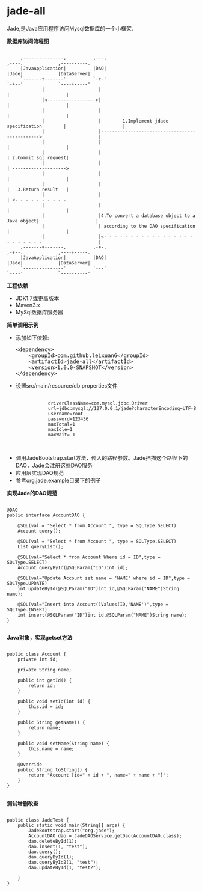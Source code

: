 # jade-all
Jade,是Java应用程序访问Mysql数据库的一个小框架.

**数据库访问流程图**
<pre><code>
     ,---------------.          ,---.                                           ,----.             ,----------.
     |JavaApplication|          |DAO|                                           |Jade|             |DataServer|
     `-------+-------'          `-+-'                                           `-+--'             `----+-----'
             |                    |                                               |                     |      
             |<------------------>|                                               |                     |      
             |                    |                                               |                     |      
             |                    |        1.Implement jdade specification        |                     |      
             |                    |----------------------------------------------->                     |      
             |                    |                                               |                     |      
             |                    |                                               | 2.Commit sql request|      
             |                    |                                               | -------------------->      
             |                    |                                               |                     |      
             |                    |                                               |   3.Return result   |      
             |                    |                                               | <- - - - - - - - - -       
             |                    |                                               |                     |      
             |                    |4.To convert a database object to a Java object|                     |      
             |                    | according to the DAO specification            |                     |      
             |                    |<- - - - - - - - - - - - - - - - - - - - - - - -                     |      
     ,-------+-------.          ,-+-.                                           ,-+--.             ,----+-----.
     |JavaApplication|          |DAO|                                           |Jade|             |DataServer|
     `---------------'          `---'                                           `----'             `----------'
</code></pre>
**工程依赖**
<ul>
<li>JDK1.7或更高版本</li>
<li>Maven3.x</li>
<li>MySql数据库服务器</li>
</ul>

**简单调用示例**
<ul>
	<li>添加如下依赖:
	<pre>&lt;<span class="pl-ent">dependency</span>&gt;
    &lt;<span class="pl-ent">groupId</span>&gt;com.github.leixuan6&lt;/<span class="pl-ent">groupId</span>&gt;
    &lt;<span class="pl-ent">artifactId</span>&gt;jade-all&lt;/<span class="pl-ent">artifactId</span>&gt;
    &lt;<span class="pl-ent">version</span>&gt;1.0.0-SNAPSHOT&lt;/<span class="pl-ent">version</span>&gt;
&lt;/<span class="pl-ent">dependency</span>&gt;</pre>
	</li>
	<li>设置src/main/resource/db.properties文件
		<pre>
			<code>
			driverClassName=com.mysql.jdbc.Driver
			url=jdbc:mysql://127.0.0.1/jade?characterEncoding=UTF-8
			username=root
			password=123456
			maxTotal=1
			maxIdle=1
			maxWait=-1
			</code>
		</pre>
	</li>
	<li>调用JadeBootstrap.start方法，传入的路径参数。Jade扫描这个路径下的DAO，Jade会注册这些DAO服务</li>
	<li>应用层实现DAO规范</li>
	<li>参考org.jade.example目录下的例子</li>
</ul>

**实现Jade的DAO规范**
<pre><code>
@DAO
public interface AccountDAO {

	@SQL(val = "Select * from Account ", type = SQLType.SELECT)
	Account query();
	
	@SQL(val = "Select * from Account ", type = SQLType.SELECT)
	List<Account> queryList();

	@SQL(val="Select * from Account Where id = ID",type = SQLType.SELECT)
	Account queryById(@SQLParam("ID")int id);
	
	@SQL(val="Update Account set name = 'NAME' where id = ID",type = SQLType.UPDATE)
	int updateById(@SQLParam("ID")int id,@SQLParam("NAME")String name);
	
	@SQL(val="Insert into Account()Values(ID,'NAME')",type = SQLType.INSERT)
	int insert(@SQLParam("ID")int id,@SQLParam("NAME")String name);
}

</code></pre>

**Java对象，实现getset方法**
<pre><code>
public class Account {
	private int id;

	private String name;

	public int getId() {
		return id;
	}

	public void setId(int id) {
		this.id = id;
	}

	public String getName() {
		return name;
	}

	public void setName(String name) {
		this.name = name;
	}

	@Override
	public String toString() {
		return "Account [id=" + id + ", name=" + name + "]";
	}
}
</code>
</pre>

**测试增删改查**
<pre><code>
public class JadeTest {
	public static void main(String[] args) {
		JadeBootstrap.start("org.jade");
		AccountDAO dao = JadeDAOService.getDao(AccountDAO.class);
		dao.deleteById(1);
		dao.insert(1, "test");
		dao.query();
		dao.queryById(1);
		dao.queryById2(1, "test");
		dao.updateById(1, "test2");
		
	}
}
</code>
</pre>
